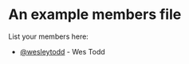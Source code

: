 # An example members file

List your members here:
<!-- ncu-team-sync.team(pkgjs/membership-updater-test-team) -->
- [@wesleytodd](https://github.com/wesleytodd) - Wes Todd

<!-- ncu-team-sync end -->
